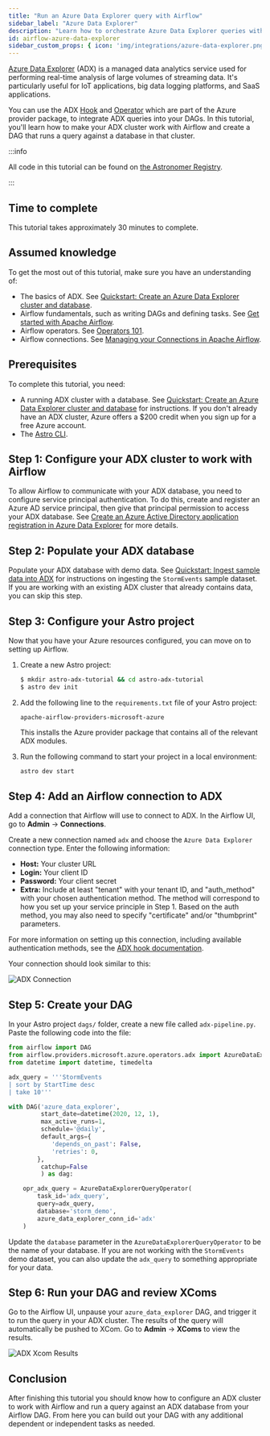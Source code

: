 ```yaml
---
title: "Run an Azure Data Explorer query with Airflow"
sidebar_label: "Azure Data Explorer"
description: "Learn how to orchestrate Azure Data Explorer queries with your Apache Airflow DAGs."
id: airflow-azure-data-explorer
sidebar_custom_props: { icon: 'img/integrations/azure-data-explorer.png' }
---
```


[Azure Data Explorer](https://azure.microsoft.com/en-us/services/data-explorer/) (ADX) is a managed data analytics service used for performing real-time analysis of large volumes of streaming data. It's particularly useful for IoT applications, big data logging platforms, and SaaS applications.

You can use the ADX [Hook](https://registry.astronomer.io/providers/microsoft-azure/modules/azuredataexplorerhook) and [Operator](https://registry.astronomer.io/providers/microsoft-azure/modules/azuredataexplorerqueryoperator) which are part of the Azure provider package, to integrate ADX queries into your DAGs. In this tutorial, you'll learn how to make your ADX cluster work with Airflow and create a DAG that runs a query against a database in that cluster.

:::info

All code in this tutorial can be found on [the Astronomer Registry](https://registry.astronomer.io/dags/azure-data-explorer/versions/latest).

:::

## Time to complete

This tutorial takes approximately 30 minutes to complete.

## Assumed knowledge

To get the most out of this tutorial, make sure you have an understanding of:

- The basics of ADX. See [Quickstart: Create an Azure Data Explorer cluster and database](https://docs.microsoft.com/en-us/azure/data-explorer/create-cluster-database-portal).
- Airflow fundamentals, such as writing DAGs and defining tasks. See [Get started with Apache Airflow](get-started-with-airflow.md).
- Airflow operators. See [Operators 101](what-is-an-operator.md).
- Airflow connections. See [Managing your Connections in Apache Airflow](connections.md).

## Prerequisites

To complete this tutorial, you need:

- A running ADX cluster with a database. See [Quickstart: Create an Azure Data Explorer cluster and database](https://docs.microsoft.com/en-us/azure/data-explorer/create-cluster-database-portal) for instructions. If you don't already have an ADX cluster, Azure offers a $200 credit when you sign up for a free Azure account.
- The [Astro CLI](https://docs.astronomer.io/astro/cli/get-started).

## Step 1: Configure your ADX cluster to work with Airflow

To allow Airflow to communicate with your ADX database, you need to configure service principal authentication. To do this, create and register an Azure AD service principal, then give that principal permission to access your ADX database. See [Create an Azure Active Directory application registration in Azure Data Explorer](https://docs.microsoft.com/en-us/azure/data-explorer/provision-azure-ad-app) for more details.

## Step 2: Populate your ADX database

Populate your ADX database with demo data. See [Quickstart: Ingest sample data into ADX](https://learn.microsoft.com/en-us/azure/data-explorer/ingest-sample-data?tabs=ingestion-wizard) for instructions on ingesting the `StormEvents` sample dataset. If you are working with an existing ADX cluster that already contains data, you can skip this step.

## Step 3: Configure your Astro project

Now that you have your Azure resources configured, you can move on to setting up Airflow.

1. Create a new Astro project:

    ```bash
    $ mkdir astro-adx-tutorial && cd astro-adx-tutorial
    $ astro dev init
    ```

2. Add the following line to the `requirements.txt` file of your Astro project:

    ```text
    apache-airflow-providers-microsoft-azure
    ```

    This installs the Azure provider package that contains all of the relevant ADX modules.

3. Run the following command to start your project in a local environment:

    ```bash
    astro dev start
    ```

## Step 4: Add an Airflow connection to ADX

Add a connection that Airflow will use to connect to ADX. In the Airflow UI, go to **Admin** -> **Connections**.

Create a new connection named `adx` and choose the `Azure Data Explorer` connection type. Enter the following information:

- **Host:** Your cluster URL
- **Login:** Your client ID
- **Password:** Your client secret
- **Extra:** Include at least "tenant" with your tenant ID, and "auth_method" with your chosen authentication method. The method will correspond to how you set up your service principle in Step 1. Based on the auth method, you may also need to specify "certificate" and/or "thumbprint" parameters.

For more information on setting up this connection, including available authentication methods, see the [ADX hook documentation](https://registry.astronomer.io/providers/microsoft-azure/modules/azuredataexplorerhook).

Your connection should look similar to this:

![ADX Connection](/img/guides/adx_connection.png)

## Step 5: Create your DAG

In your Astro project `dags/` folder, create a new file called `adx-pipeline.py`. Paste the following code into the file:

```python
from airflow import DAG
from airflow.providers.microsoft.azure.operators.adx import AzureDataExplorerQueryOperator
from datetime import datetime, timedelta

adx_query = '''StormEvents
| sort by StartTime desc
| take 10'''

with DAG('azure_data_explorer',
         start_date=datetime(2020, 12, 1),
         max_active_runs=1,
         schedule='@daily',
         default_args={
            'depends_on_past': False,
            'retries': 0,
        },
         catchup=False
         ) as dag:

    opr_adx_query = AzureDataExplorerQueryOperator(
        task_id='adx_query',
        query=adx_query,
        database='storm_demo',
        azure_data_explorer_conn_id='adx'
    )
```

Update the `database` parameter in the `AzureDataExplorerQueryOperator` to be the name of your database. If you are not working with the `StormEvents` demo dataset, you can also update the `adx_query` to something appropriate for your data.

## Step 6: Run your DAG and review XComs

Go to the Airflow UI, unpause your `azure_data_explorer` DAG, and trigger it to run the query in your ADX cluster. The results of the query will automatically be pushed to XCom. Go to **Admin** -> **XComs** to view the results.

![ADX Xcom Results](/img/guides/adx_xcom.png)

## Conclusion

After finishing this tutorial you should know how to configure an ADX cluster to work with Airflow and run a query against an ADX database from your Airflow DAG. From here you can build out your DAG with any additional dependent or independent tasks as needed.
